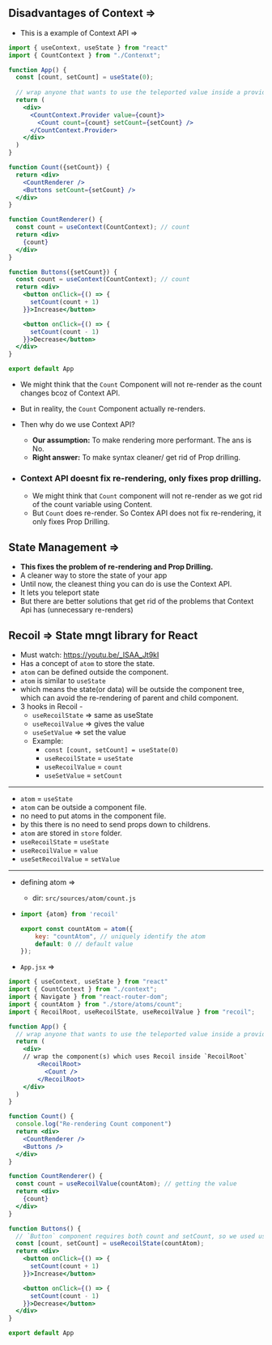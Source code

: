 ## Disadvantages of Context =>


- This is a example of Context API =>

```jsx
import { useContext, useState } from "react"
import { CountContext } from "./Contenxt";

function App() {
  const [count, setCount] = useState(0);
  
  // wrap anyone that wants to use the teleported value inside a provider
  return (
    <div>
      <CountContext.Provider value={count}>
        <Count count={count} setCount={setCount} />
      </CountContext.Provider>
    </div>
  )
}

function Count({setCount}) {
  return <div>
    <CountRenderer />
    <Buttons setCount={setCount} />
  </div>
}

function CountRenderer() {
  const count = useContext(CountContext); // count
  return <div>
    {count}
  </div>
}

function Buttons({setCount}) {
  const count = useContext(CountContext); // count
  return <div>
    <button onClick={() => {
      setCount(count + 1)
    }}>Increase</button>

    <button onClick={() => {
      setCount(count - 1)
    }}>Decrease</button>
  </div>
}

export default App
```

- We might think that the `Count` Component will not re-render as the count changes bcoz of Context API.
- But in reality, the `Count` Component actually re-renders.
- Then why do we use Context API?
    - **Our assumption:** To make rendering more performant. The ans is No.
    - **Right answer:** To make syntax cleaner/ get rid of Prop drilling.

- ### **Context API doesnt fix re-rendering, only fixes prop drilling.**
  - We might think that `Count` component will not re-render as we got rid of the count variable using Content.
  - But `Count` does re-render. So Contex API does not fix re-rendering, it only fixes Prop Drilling.

## State Management =>
- **This fixes the problem of re-rendering and Prop Drilling.**
- A cleaner way to store the state of your app 
- Until now, the cleanest thing you can do is use the Context API.  
- It lets you teleport state 
- But there are better solutions that get rid of the problems that Context Api has  (unnecessary re-renders)

## Recoil => State mngt library for React
- Must watch: https://youtu.be/_ISAA_Jt9kI
- Has a concept of `atom` to store the state.
- `atom` can be defined outside the component.
- `atom` is similar to `useState`
- which means the state(or data) will be outside the component tree, which can avoid the re-rendering of parent and child component.
- 3 hooks in Recoil -
    - `useRecoilState` => same as useState
    - `useRecoilValue` => gives the value
    - `useSetValue` => set the value
    - Example:
        - `const [count, setCount] = useState(0)`
        - `useRecoilState` = `useState`
        - `useRecoilValue` = `count`
        - `useSetValue` = `setCount`

<hr>

- `atom` = `useState`
- `atom` can be outside a component file.
- no need to put atoms in the component file.
- by this there is no need to send props down to childrens.
- `atom` are stored in `store` folder.
- `useRecoilState` = `useState`
- `useRecoilValue` = `value`
- `useSetRecoilValue` = `setValue`

<hr>


- defining atom =>
  - dir: `src/sources/atom/count.js`

- ```jsx
  import {atom} from 'recoil'

  export const countAtom = atom({
      key: "countAtom", // uniquely identify the atom
      default: 0 // default value
  });
  ```

- `App.jsx` =>

```jsx
import { useContext, useState } from "react"
import { CountContext } from "./context";
import { Navigate } from "react-router-dom";
import { countAtom } from "./store/atoms/count";
import { RecoilRoot, useRecoilState, useRecoilValue } from "recoil";

function App() { 
  // wrap anyone that wants to use the teleported value inside a provider
  return (
    <div>
    // wrap the component(s) which uses Recoil inside `RecoilRoot`
        <RecoilRoot> 
          <Count />
        </RecoilRoot>
    </div>
  )
}

function Count() {
  console.log("Re-rendering Count component")
  return <div>
    <CountRenderer />
    <Buttons />
  </div>
}

function CountRenderer() {
  const count = useRecoilValue(countAtom); // getting the value
  return <div>
    {count}
  </div>
}

function Buttons() {
  // `Button` component requires both count and setCount, so we used useRecoilState which is similar to useState
  const [count, setCount] = useRecoilState(countAtom); 
  return <div>
    <button onClick={() => {
      setCount(count + 1)
    }}>Increase</button>

    <button onClick={() => {
      setCount(count - 1)
    }}>Decrease</button>
  </div>
}

export default App


```